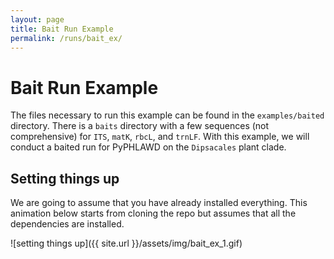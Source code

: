 ```yaml
---
layout: page
title: Bait Run Example
permalink: /runs/bait_ex/
---
```

# Bait Run Example

The files necessary to run this example can be found in the `examples/baited` directory. There is a `baits` directory with a few sequences (not comprehensive) for `ITS`, `matK`, `rbcL`, and `trnLF`. With this example, we will conduct a baited run for PyPHLAWD on the `Dipsacales` plant clade. 

## Setting things up

We are going to assume that you have already installed everything. This animation below starts from cloning the repo but assumes that all the dependencies are installed.

![setting things up]({{ site.url }}/assets/img/bait_ex_1.gif)